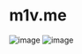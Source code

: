 # m1v.me
![image](https://user-images.githubusercontent.com/128253224/235311351-32858145-f51d-4df5-9c2b-2de25d67614b.png)
![image](https://user-images.githubusercontent.com/128253224/235311365-63789003-a96b-41a4-8243-393c69224031.png)
